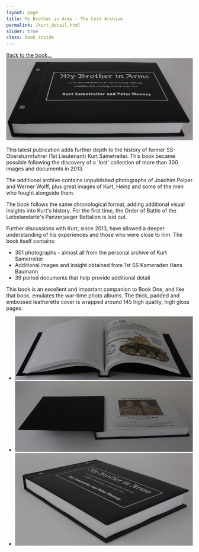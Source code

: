 ```yaml
---
layout: page
title: My Brother in Arms - The Lost Archive
permalink: /kurt_detail.html
slider: true
class: book_inside
---
```

<a href="./kurt.html" class="underline">Back to the book...</a>
<img src="./assets/book_blurb.jpg" id="detail" class="center"/>
<p>This latest publication adds further depth to the history of former SS-Obersturmfuhrer (1st Lieutenant) Kurt Sametreiter. This book became possible following the discovery of a 'lost' collection of more than 300 images and documents in 2013.</p>
<p>The additional archive contains unpublished photographs of Joachim Peiper and Werner Wolff, plus great images of Kurt, Heinz and some of the men who fought alongside them.</p>
<p>The book follows the same chronological format, adding additional visual insights into Kurt's history. For the first time, the Order of Battle of the Leibstandarte's Panzerjaeger Battalion is laid out.</p>
<p>Further discussions with Kurt, since 2013, have allowed a deeper understanding of his experiences and those who were close to him. The book itself contains:</p>
<ul class="over">
  <li>301 photographs - almost all from the personal archive of Kurt Sametreiter</li>
  <li>Additional images and insight obtained from 1st SS Kameraden Hans Baumann</li>
  <li>39 period documents that help provide additional detail</li>
</ul>
<p>This book is an excellent and important companion to Book One, and like that book, emulates the war-time photo albums. The thick, padded and embossed leatherette cover is wrapped around 145 high quality, high gloss pages.</p>
<!--<p><b>Each of the first 100 books are individually numbered and contain the stamped signature of Kurt Sametreiter (He is unable to write due to Parkinson's Disease). The additional Author signature will be added, together with an inscription of your choosing. </b></p>-->


<div id="folio" class="svwp">
  <ul>
    <li><img alt="Internal illustration page" src="./assets/slide_1.jpg" /></li>
    <li><img alt="Inside front page" src="./assets/slide_2.jpg" /></li>
    <li><img alt="Front Cover" src="./assets/slide_3.jpg" /></li>
  </ul>
</div>

